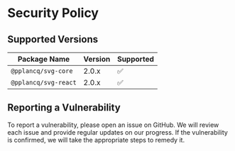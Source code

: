 # Security Policy

## Supported Versions

| Package Name                       | Version | Supported          |
|------------------------------------|---------| ------------------ |
| `@pplancq/svg-core`                | 2.0.x   | :white_check_mark: |
| `@pplancq/svg-react`               | 2.0.x   | :white_check_mark: |

## Reporting a Vulnerability

To report a vulnerability, please open an issue on GitHub. We will review each issue and provide regular updates on our progress. If the vulnerability is confirmed, we will take the appropriate steps to remedy it.